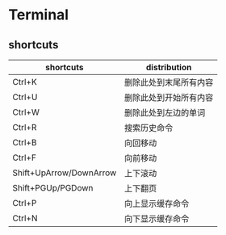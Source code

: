 # Terminal

## shortcuts
|shortcuts|distribution|
|---|---|
|Ctrl+K|删除此处到末尾所有内容|
|Ctrl+U|删除此处到开始所有内容|
|Ctrl+W|删除此处到左边的单词|
|Ctrl+R|搜索历史命令|
|Ctrl+B|向回移动|
|Ctrl+F|向前移动|
|Shift+UpArrow/DownArrow|上下滚动|
|Shift+PGUp/PGDown|上下翻页|
|Ctrl+P|向上显示缓存命令|
|Ctrl+N|向下显示缓存命令|
